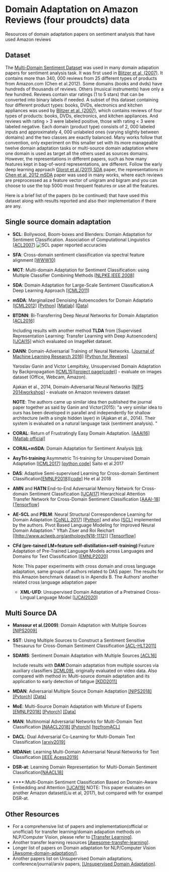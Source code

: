 # Domain Adaptation on Amazon Reviews (four proudcts) data
Resources of domain adaptation papers on sentiment analysis that have used Amazon reviews

## Dataset
The [Multi-Domain Sentiment Dataset](https://www.cs.jhu.edu/~mdredze/datasets/sentiment/) was used in many domain adapation papers for sentiment analysis task.  It was first used in [Blitzer et al, (2007)](https://www.cs.jhu.edu/~mdredze/publications/sentiment_acl07.pdf). It contains more than 340, 000 reviews from 25 different types of products from Amazon.com (Chen et al.2012). Some domains (books and dvds) have hundreds of thousands of reviews. Others (musical instruments) have only a few hundred. Reviews contain star ratings (1 to 5 stars) that can be converted into binary labels if needed.  A subset of this dataset containing
four different product types: books, DVDs, electronics and kitchen appliances was used by [Blitzer et al. (2007)](https://www.cs.jhu.edu/~mdredze/publications/sentiment_acl07.pdf), which contains reviews of four types of products: books, DVDs, electronics, and kitchen appliances. And reviews with rating > 3 were labeled
positive, those with rating < 3 were labeled negative. Each domain (product type) consists of 2, 000 labeled inputs and approximately 4, 000 unlabeled ones (varying slightly between domains) and the two classes are exactly balanced.  Many works follow that convention, only experiment on this smaller set with its more manageable twelve domain adaptation tasks or multi-source domain adaptation where one domain is used as target all the others used as sources domains.  However,  the representations in different papers, such as how many features kept in bag-of-word representations, are different. Follow the early deep learning approach [Glorot et al.(2011) SDA](http://www.icml-2011.org/papers/342_icmlpaper.pdf) paper, the representations in [Chen et al. 2012 mSDA](http://www.cs.cornell.edu/~kilian/papers/msdadomain.pdf) paper was used in many works, where each reviews are preprocessed as a feature vector of unigram and bigram and you can choose to use the top 5000 most frequent features or use all the features.

Here is a brief list of the papers (to be continued) that have used this dataset along with results reported and also their implementation if there are any.

## Single source domain adaptation
- **SCL**: Bollywood, Boom-boxes and Blenders: Domain Adaptation for Sentiment Classification. Association of Computational Linguistics [[ACL2007]](https://www.cs.jhu.edu/~mdredze/publications/sentiment_acl07.pdf)
![SCL paper reported accuracies](link-to-image)

- **SFA**: Cross-domain sentiment classification via spectral feature alignment [[WWW10]](https://dl.acm.org/citation.cfm?doid=1772690.1772767)
- **MCT**: Multi-domain Adaptation for Sentiment Classification: using Multiple
Classifier Combining Methods [[NLPKE,IEEE,2008]](https://ieeexplore.ieee.org/document/4906772/metrics#metrics)

- **SDA**: Domain Adaptation for Large-Scale Sentiment Classification:A Deep Learning Approach
[[ICML2011]](http://www.icml-2011.org/papers/342_icmlpaper.pdf)
- **mSDA**: Marginalized Denoising Autoencoders for Domain Adaptatio [[ICML2012]](http://www.cs.cornell.edu/~kilian/papers/msdadomain.pdf) 
[[Python]]()
[[Matlab]]()
[[Data]]()
- **BTDNN**: Bi-Transferring Deep Neural Networks for Domain Adaptation [[ACL2016]](https://www.aclweb.org/anthology/P16-1031/) 

   Including results with another method **TLDA** from [Supervised Representation Learning:
Transfer Learning with Deep Autoencoders][[IJCAI15]](http://www.intsci.ac.cn/users/zhuangfuzhen/paper/IJCAI15-578.pdf) which evaluated on ImageNet dataset.
- **DANN**: Domain-Adversarial Training of Neural Networks. [[Journal of Machine Learning Research 2016]](http://jmlr.org/papers/v17/15-239.html)
[[Python for Reveiws]](https://github.com/GRAAL-Research/domain_adversarial_neural_network)

    Yaroslav Ganin and Victor Lempitsky, Unsupervised Domain Adaptation by Backpropagation [[ICML15]](http://sites.skoltech.ru/compvision/projects/grl/files/paper.pdf)[[project page(code)]](http://sites.skoltech.ru/compvision/projects/grl/) - evaluate on images dataset (Office, Webcam, Amazon).

    Ajakan et al., 2014, Domain-Adversarial Neural Networks [[NIPS 2014workshop]](https://arxiv.org/abs/1412.4446) - evaluate on Amazon reviewers dataset

    **NOTE**: The authors came up similar idea then published the journal paper together as said by Ganin and Victor(2015): "a very
similar idea to ours has been developed in parallel and independently for shallow architecture (with a single hidden
layer) in (Ajakan et al., 2014). Their system is evaluated
on a natural language task (sentiment analysis). "

- **CORAL**: Return of Frustratingly Easy Domain Adaptation. [[AAAI16]](http://www.aaai.org/ocs/index.php/AAAI/AAAI16/paper/download/12443/11842) [[Matlab official]](https://github.com/VisionLearningGroup/CORAL)
- **CORAL+mSDA**: Domain Adaptation for Sentiment Analysis [link](https://ashkamath.github.io/projects/Dom_ad/)
- **AsyTri-training**:Asymmetric Tri-training for Unsupervised Domain Adaptation [[ICML2017]](https://arxiv.org/pdf/1702.08400.pdf) [[python code]](https://github.com/ksaito-ut/atda) Saito et al.2017
- **DAS**: Adaptive Semi-supervised Learning for Cross-domain Sentiment Classification[[EMNLP2018]](https://arxiv.org/pdf/1702.08400.pdf)[[code]](https://github.com/ruidan/DAS) He et al 2018
- **AMN** and **HATN**:End-to-End Adversarial Memory Network for Cross-domain Sentiment
Classification [[IJCAI17]](https://www.ijcai.org/proceedings/2017/0311.pdf)
Hierarchical Attention Transfer Network for Cross-Domain Sentiment Classification [[AAAI-18]](https://www.aaai.org/ocs/index.php/AAAI/AAAI18/paper/view/16873/16149)
[[Tensorflow]](https://github.com/hsqmlzno1/HATN)
- **AE-SCL** and **PBLM**: Neural Structural Correspondence Learning for Domain Adaptation [[CoNLL 2017]](https://www.aclweb.org/anthology/K/K17/K17-1040.pdf) [[Python]](https://github.com/yftah89/Neural-SCL-Domain-Adaptation) and also [[SCL]](https://github.com/yftah89/structural-correspondence-learning-SCL) implemented by the authors.
Pivot Based Language Modeling for Improved Neural Domain Adaptation." Yftah Ziser and Roi Reichart [[http://www.aclweb.org/anthology/N18-1112]] [[Tensorflow]](https://github.com/yftah89/PBLM-Domain-Adaptation)
-  **CFd (pre-tained LM+feature self-distillation+self-training)**:Feature Adaptation of Pre-Trained Language Models across Languages and Domains for Text Classification [[EMNLP2020]](https://arxiv.org/pdf/2009.11538.pdf)
    
    Note: This paper experiments with cross domain and cross language adaptation, same groups of authors related to DAS paper. The results for this Amazon benchmark dataset is in Apendix B. The Authors' another related cross language adaptation paper 
    - **XML-UFD**: Unsupervised Domain Adaptation of a Pretrained Cross-Lingual Language Model [[IJCAI2020]](https://www.ijcai.org/Proceedings/2020/508)


## Multi Source DA
- **Mansour et al.(2009)**: Domain Adaptation with Multiple Sources [[NIPS2009]](https://papers.nips.cc/paper/3550-domain-adaptation-with-multiple-sources)
- **SST**: Using Multiple Sources to Construct a Sentiment Sensitive Thesaurus for Cross-Domain Sentiment Classification [[ACL-HLT2011]](https://www.aclweb.org/anthology/P11-1014/)
- **SDAMS**: Sentiment Domain Adaptation with Multiple Sources [[ACL16]](https://www.aclweb.org/anthology/P16-1029/)

    Include results with **DAM**:Domain adaptation from multiple sources via auxiliary classifiers [[ICML09]](https://dl.acm.org/citation.cfm?id=1553411), originally evaluated on video data.
    Also compared with method in: Multi-source domain adaptation and its application
to early detection of fatigue [[KDD2011]](https://dl.acm.org/citation.cfm?id=2382582)
- **MDAN**: Adversarial Multiple Source Domain Adaptation [[NIPS2018]](http://papers.nips.cc/paper/8075-adversarial-multiple-source-domain-adaptation) [[Pytorch]](https://github.com/KeiraZhao/MDAN)
[[Data]](https://github.com/KeiraZhao/MDAN)
- **MoE**: Multi-Source Domain Adaptation with Mixture of Experts 
[[EMNLP2018]](https://arxiv.org/abs/1809.02256)
[[Pytorch]](https://github.com/jiangfeng1124/transfer)
[[Data]](https://github.com/jiangfeng1124/transfer)
- **MAN**: Multinomial Adversarial Networks for Multi-Domain Text Classification [[NAACL2018]](https://www.aclweb.org/anthology/N18-1111/)
    [[Pytorch]](https://github.com/ccsasuke/man) [[tgzfromACL]](https://www.aclweb.org/anthology/attachments/N18-1111.Software.tgz)
- **DACL**: Dual Adversarial Co-Learning for Multi-Domain Text Classification [[arxiv2019]](https://arxiv.org/abs/1909.08203)
- **MDANet**: Learning Multi-Domain Adversarial Neural Networks for Text Classification [[IEEE Acess2019]](https://ieeexplore.ieee.org/document/8666710)
- **DSR-at**: Learning Domain Representation for Multi-Domain Sentiment Classification[[NAACL18]](https://leuchine.github.io/papers/naacl18sentiment.pdf)
- ****:Multi-Domain Sentiment Classification Based on Domain-Aware Embedding and Attention [[IJCAI19]](https://www.ijcai.org/Proceedings/2019/0681.pdf)
  NOTE: This paper evaluates on another Amazon dataset(Liu et al,  2017), but compared with for exampel DSR-at.
  
## Other Resources
- For a comprehensive list of papers and implementation(official or unofficial) for transfer learning/domain adapation methods on NLP/Computer Vision, please refer to [[Transfer Learning]](https://github.com/jindongwang/transferlearning).
- Another transfer learning resources [[Awesome-transfer-learning]](https://github.com/artix41/awesome-transfer-learning).
-  Longer list of papers on Domain adaptation for NLP/Computer Vision [[Awsome-domain-adaptation/]](https://github.com/zhaoxin94/awsome-domain-adaptation/blob/master/README.md).
- Another papers list on Unsupervised Domain adaptations, conference/journal/arxiv papers, [[Unsupervised Domain Adaptation]](https://github.com/barebell/DA).

